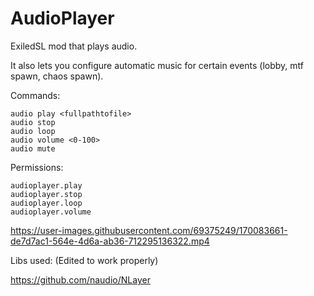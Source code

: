 # AudioPlayer

ExiledSL mod that plays audio.

It also lets you configure automatic music for certain events (lobby, mtf spawn, chaos spawn).

Commands:
```
audio play <fullpathtofile>
audio stop
audio loop
audio volume <0-100>
audio mute
```

Permissions:
```
audioplayer.play
audioplayer.stop
audioplayer.loop
audioplayer.volume
```

https://user-images.githubusercontent.com/69375249/170083661-de7d7ac1-564e-4d6a-ab36-712295136322.mp4

Libs used: (Edited to work properly)

https://github.com/naudio/NLayer
